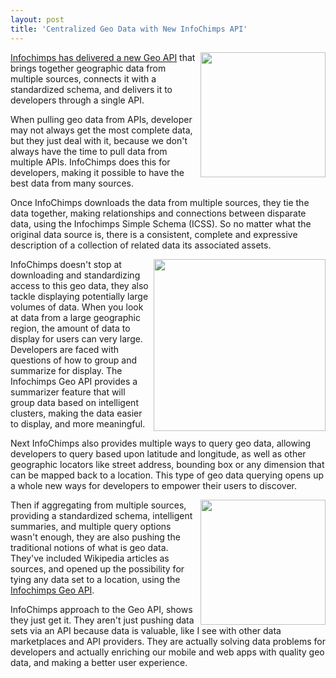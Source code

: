 ```yaml
---
layout: post
title: 'Centralized Geo Data with New InfoChimps API'
---
```

<p><img src="http://kinlane-productions.s3.amazonaws.com/api-evangelist/infochimps/infochimps-logo.jpg" alt="" width="200" align="right" /><a title="Infochimps has delivered a new Geo API" href="http://blog.infochimps.com/2011/08/30/geo-api/">Infochimps has delivered a new Geo API</a> that brings together geographic data from multiple sources, connects it with a standardized schema, and delivers it to developers through a single API.</p>
<p>When pulling geo data from APIs, developer may not always get the most complete data, but they just deal with it, because we don't always have the time to pull data from multiple APIs. InfoChimps does this for developers, making it possible to have the best data from many sources.</p>
<p>Once InfoChimps downloads the data from multiple sources, they tie the data together, making relationships and connections between disparate data, using the Infochimps Simple Schema (ICSS). So no matter what the original data source is, there is a consistent, complete and expressive description of a collection of related data its associated assets.</p>
<p><img src="http://kinlane-productions.s3.amazonaws.com/api-evangelist/infochimps/infochimps-geo-api-map.jpg" alt="" width="275" align="right" />InfoChimps doesn't stop at downloading and standardizing access to this geo data, they also tackle displaying potentially large volumes of data. When you look at data from a large geographic region, the amount of data to display for users can very large. Developers are faced with questions of how to group and summarize for display. The Infochimps Geo API provides a summarizer feature that will group data based on intelligent clusters, making the data easier to display, and more meaningful.</p>
<p>Next InfoChimps also provides multiple ways to query geo data, allowing developers to query based upon latitude and longitude, as well as other geographic locators like street address, bounding box or any dimension that can be mapped back to a location. This type of geo data querying opens up a whole new ways for developers to empower their users to discover.</p>
<p><img src="http://kinlane-productions.s3.amazonaws.com/api-evangelist/infochimps/geo_api_chart.jpg" alt="" width="200" align="right" />Then if aggregating from multiple sources, providing a standardized schema, intelligent summaries, and multiple query options wasn't enough, they are also pushing the traditional notions of what is geo data. They've included Wikipedia articles as sources, and opened up the possibility for tying any data set to a location, using the <a title="Infochimps Geo API" href="http://infochimps.com/apis/geo">Infochimps Geo API</a>.</p>
<p>InfoChimps approach to the Geo API, shows they just get it. They aren't just pushing data sets via an API because data is valuable, like I see with other data marketplaces and API providers. They are actually solving data problems for developers and actually enriching our mobile and web apps with quality geo data, and making a better user experience.</p>